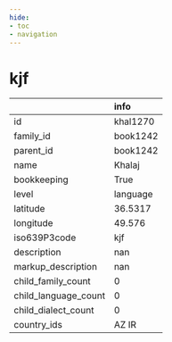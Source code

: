 ```yaml
---
hide:
- toc
- navigation
---
```

# kjf
|                      | info     |
|:---------------------|:---------|
| id                   | khal1270 |
| family_id            | book1242 |
| parent_id            | book1242 |
| name                 | Khalaj   |
| bookkeeping          | True     |
| level                | language |
| latitude             | 36.5317  |
| longitude            | 49.576   |
| iso639P3code         | kjf      |
| description          | nan      |
| markup_description   | nan      |
| child_family_count   | 0        |
| child_language_count | 0        |
| child_dialect_count  | 0        |
| country_ids          | AZ IR    |